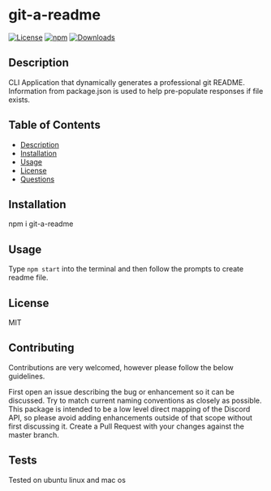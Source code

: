 # git-a-readme

[![License](https://img.shields.io/github/license/shindekokoro/git-a-readme)](http://choosealicense.com/licenses/mit/)
[![npm](https://img.shield.io/npm/v/git-a-readme)](https://www.npmjs.com/package/git-a-readme)
[![Downloads](https://img.shield.io/npm/dt/git-a-readme)](https://www.npmjs.com/package/git-a-readme)
## Description
CLI Application that dynamically generates a professional git README. Information from package.json is used to help pre-populate responses if file exists.
## Table of Contents
- [Description](#description)
- [Installation](#installation)
- [Usage](#usage)
- [License](#license)
- [Questions](#questions)
## Installation
npm i git-a-readme
## Usage
Type `npm start` into the terminal and then follow the prompts to create readme file.
## License
MIT
## Contributing
Contributions are very welcomed, however please follow the below guidelines.

First open an issue describing the bug or enhancement so it can be discussed.
Try to match current naming conventions as closely as possible.
This package is intended to be a low level direct mapping of the Discord API, so please avoid adding enhancements outside of that scope without first discussing it.
Create a Pull Request with your changes against the master branch.

## Tests
Tested on ubuntu linux and mac os
